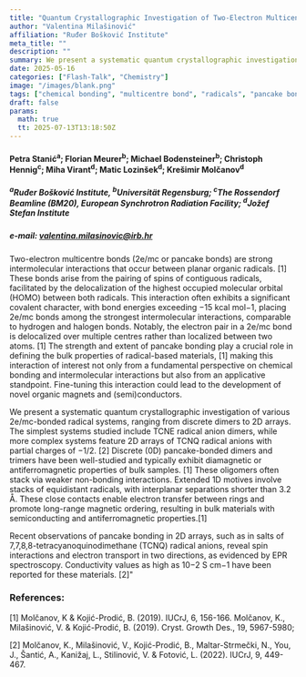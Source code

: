 ```yaml
---
title: "Quantum Crystallographic Investigation of Two-Electron Multicentre Bonds in Radical Systems"
author: "Valentina Milašinović"
affiliation: "Ruđer Bošković Institute"
meta_title: ""
description: ""
summary: We present a systematic quantum crystallographic investigation of various 2e/mc-bonded radical systems, ranging from discrete dimers to 2D arrays. The simplest systems studied include TCNE radical anion dimers, while more complex systems feature 2D arrays of TCNQ radical anions with partial charges of −1/2.
date: 2025-05-16  
categories: ["Flash-Talk", "Chemistry"]
image: "/images/blank.png"
tags: ["chemical bonding", "multicentre bond", "radicals", "pancake bond", "2e/mc bond", "quantum crystallography", "TCNE", "TCNQ"]
draft: false
params:
  math: true
  tt: 2025-07-13T13:18:50Z
---
```


#### Petra Stanić<sup>a</sup>; Florian Meurer<sup>b</sup>; Michael Bodensteiner<sup>b</sup>; Christoph Hennig<sup>c</sup>; Miha Virant<sup>d</sup>; Matic Lozinšek<sup>d</sup>; Krešimir Molčanov<sup>d</sup>

##### <sup>a</sup>Ruđer Bošković Institute, <sup>b</sup>Universität Regensburg; <sup>c</sup>The Rossendorf Beamline (BM20), European Synchrotron Radiation Facility; <sup>d</sup>Jožef Stefan Institute

##### e-mail: valentina.milasinovic@irb.hr

Two-electron multicentre bonds (2e/mc or pancake bonds) are strong intermolecular interactions that occur between planar organic radicals. [1] These bonds arise from the pairing of spins of contiguous radicals, facilitated by the delocalization of the highest occupied molecular orbital (HOMO) between both radicals. This interaction often exhibits a significant covalent character, with bond energies exceeding −15 kcal mol−1, placing 2e/mc bonds among the strongest intermolecular interactions, comparable to hydrogen and halogen bonds. Notably, the electron pair in a 2e/mc bond is delocalized over multiple centres rather than localized between two atoms. [1] The strength and extent of pancake bonding play a crucial role in defining the bulk properties of radical-based materials, [1] making this interaction of interest not only from a fundamental perspective on chemical bonding and intermolecular interactions but also from an applicative standpoint. Fine-tuning this interaction could lead to the development of novel organic magnets and (semi)conductors.

We present a systematic quantum crystallographic investigation of various 2e/mc-bonded radical systems, ranging from discrete dimers to 2D arrays. The simplest systems studied include TCNE radical anion dimers, while more complex systems feature 2D arrays of TCNQ radical anions with partial charges of −1/2. [2] Discrete (0D) pancake-bonded dimers and trimers have been well-studied and typically exhibit diamagnetic or antiferromagnetic properties of bulk samples. [1] These oligomers often stack via weaker non-bonding interactions. Extended 1D motives involve stacks of equidistant radicals, with interplanar separations shorter than 3.2 Å. These close contacts enable electron transfer between rings and promote long-range magnetic ordering, resulting in bulk materials with semiconducting and antiferromagnetic properties.[1]

Recent observations of pancake bonding in 2D arrays, such as in salts of 7,7,8,8-tetracyanoquinodimethane (TCNQ) radical anions, reveal spin interactions and electron transport in two directions, as evidenced by EPR spectroscopy. Conductivity values as high as 10−2 S cm−1 have been reported for these materials. [2]"

### References:

[1] Molčanov, K & Kojić-Prodić, B. (2019). IUCrJ, 6, 156-166. Molčanov, K., Milašinović, V. & Kojić-Prodić, B. (2019). Cryst. Growth Des., 19, 5967-5980;

[2] Molčanov, K., Milašinović, V., Kojić-Prodić, B., Maltar-Strmečki,  N., You, J., Šantić, A., Kanižaj, L., Stilinović, V. & Fotović, L. (2022). IUCrJ, 9, 449-467.
